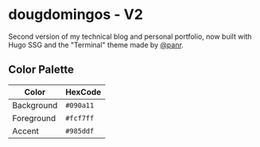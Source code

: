 # dougdomingos - V2

Second version of my technical blog and personal portfolio, now built with Hugo SSG and the
"Terminal" theme made by [@panr](https://github.com/panr).

## Color Palette

| Color      | HexCode   |
| ---------- | --------- |
| Background | `#090a11` |
| Foreground | `#fcf7ff` |
| Accent     | `#985ddf` |

